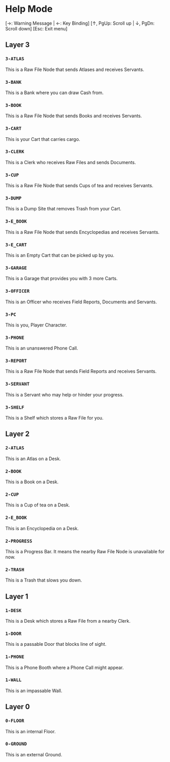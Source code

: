 # Help Mode

[→: Warning Message | ←: Key Binding]
[↑, PgUp: Scroll up | ↓, PgDn: Scroll down]
[Esc: Exit menu]

## Layer 3

### `3-ATLAS`

This is a Raw File Node that sends Atlases and receives Servants.

### `3-BANK`

This is a Bank where you can draw Cash from.

### `3-BOOK`

This is a Raw File Node that sends Books and receives Servants.

### `3-CART`

This is your Cart that carries cargo.

### `3-CLERK`

This is a Clerk who receives Raw Files and sends Documents.

### `3-CUP`

This is a Raw File Node that sends Cups of tea and receives Servants.

### `3-DUMP`

This is a Dump Site that removes Trash from your Cart.

### `3-E_BOOK`

This is a Raw File Node that sends Encyclopedias and receives Servants.

### `3-E_CART`

This is an Empty Cart that can be picked up by you.

### `3-GARAGE`

This is a Garage that provides you with 3 more Carts.

### `3-OFFICER`

This is an Officer who receives Field Reports, Documents and Servants.

### `3-PC`

This is you, Player Character.

### `3-PHONE`

This is an unanswered Phone Call.

### `3-REPORT`

This is a Raw File Node that sends Field Reports and receives Servants.

### `3-SERVANT`

This is a Servant who may help or hinder your progress.

### `3-SHELF`

This is a Shelf which stores a Raw File for you.

## Layer 2

### `2-ATLAS`

This is an Atlas on a Desk.

### `2-BOOK`

This is a Book on a Desk.

### `2-CUP`

This is a Cup of tea on a Desk.

### `2-E_BOOK`

This is an Encyclopedia on a Desk.

### `2-PROGRESS`

This is a Progress Bar. It means the nearby Raw File Node is unavailable for now.

### `2-TRASH`

This is a Trash that slows you down.

## Layer 1

### `1-DESK`

This is a Desk which stores a Raw File from a nearby Clerk.

### `1-DOOR`

This is a passable Door that blocks line of sight.

### `1-PHONE`

This is a Phone Booth where a Phone Call might appear.

### `1-WALL`

This is an impassable Wall.

## Layer 0

### `0-FLOOR`

This is an internal Floor.

### `0-GROUND`

This is an external Ground.

